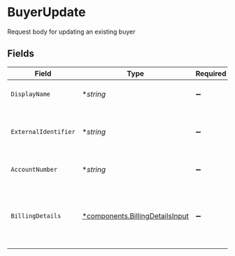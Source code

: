 # BuyerUpdate

Request body for updating an existing buyer


## Fields

| Field                                                                             | Type                                                                              | Required                                                                          | Description                                                                       | Example                                                                           |
| --------------------------------------------------------------------------------- | --------------------------------------------------------------------------------- | --------------------------------------------------------------------------------- | --------------------------------------------------------------------------------- | --------------------------------------------------------------------------------- |
| `DisplayName`                                                                     | **string*                                                                         | :heavy_minus_sign:                                                                | The display name for the buyer.                                                   | John Doe                                                                          |
| `ExternalIdentifier`                                                              | **string*                                                                         | :heavy_minus_sign:                                                                | The merchant identifier for this buyer.                                           | buyer-12345                                                                       |
| `AccountNumber`                                                                   | **string*                                                                         | :heavy_minus_sign:                                                                | The buyer account number                                                          |                                                                                   |
| `BillingDetails`                                                                  | [*components.BillingDetailsInput](../../models/components/billingdetailsinput.md) | :heavy_minus_sign:                                                                | The billing name, address, email, and other fields for this buyer.                |                                                                                   |